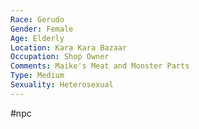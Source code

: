 ```yaml
---
Race: Gerudo
Gender: Female
Age: Elderly
Location: Kara Kara Bazaar
Occupation: Shop Owner
Comments: Maike's Meat and Monster Parts
Type: Medium
Sexuality: Heterosexual
---
```

 #npc 

